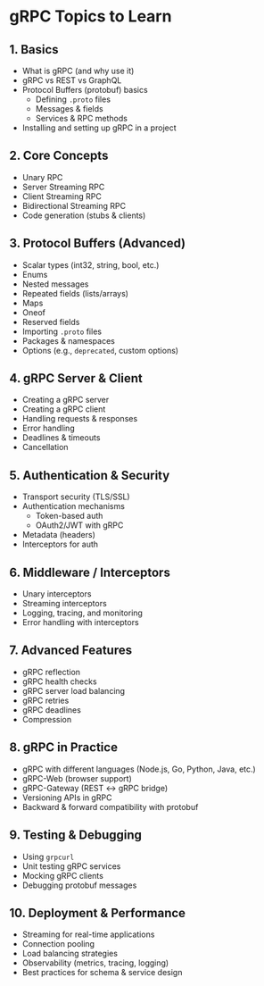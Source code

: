 # gRPC Topics to Learn

## 1. Basics
- What is gRPC (and why use it)
- gRPC vs REST vs GraphQL
- Protocol Buffers (protobuf) basics
  - Defining `.proto` files
  - Messages & fields
  - Services & RPC methods
- Installing and setting up gRPC in a project

## 2. Core Concepts
- Unary RPC
- Server Streaming RPC
- Client Streaming RPC
- Bidirectional Streaming RPC
- Code generation (stubs & clients)

## 3. Protocol Buffers (Advanced)
- Scalar types (int32, string, bool, etc.)
- Enums
- Nested messages
- Repeated fields (lists/arrays)
- Maps
- Oneof
- Reserved fields
- Importing `.proto` files
- Packages & namespaces
- Options (e.g., `deprecated`, custom options)

## 4. gRPC Server & Client
- Creating a gRPC server
- Creating a gRPC client
- Handling requests & responses
- Error handling
- Deadlines & timeouts
- Cancellation

## 5. Authentication & Security
- Transport security (TLS/SSL)
- Authentication mechanisms
  - Token-based auth
  - OAuth2/JWT with gRPC
- Metadata (headers)
- Interceptors for auth

## 6. Middleware / Interceptors
- Unary interceptors
- Streaming interceptors
- Logging, tracing, and monitoring
- Error handling with interceptors

## 7. Advanced Features
- gRPC reflection
- gRPC health checks
- gRPC server load balancing
- gRPC retries
- gRPC deadlines
- Compression

## 8. gRPC in Practice
- gRPC with different languages (Node.js, Go, Python, Java, etc.)
- gRPC-Web (browser support)
- gRPC-Gateway (REST ↔ gRPC bridge)
- Versioning APIs in gRPC
- Backward & forward compatibility with protobuf

## 9. Testing & Debugging
- Using `grpcurl`
- Unit testing gRPC services
- Mocking gRPC clients
- Debugging protobuf messages

## 10. Deployment & Performance
- Streaming for real-time applications
- Connection pooling
- Load balancing strategies
- Observability (metrics, tracing, logging)
- Best practices for schema & service design
